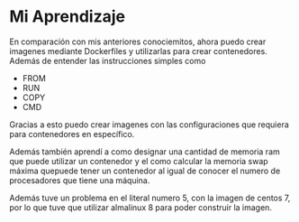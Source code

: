 # Mi Aprendizaje 

En comparación con mis anteriores conociemitos, ahora puedo crear imagenes mediante Dockerfiles y utilizarlas para crear contenedores. 
Además de entender las instrucciones simples como

- FROM
- RUN
- COPY
- CMD
 
Gracias a esto puedo crear imagenes con las configuraciones que requiera para contenedores en específico. 

Además también aprendí a como designar una cantidad de memoria ram que puede utilizar un contenedor y el como calcular la memoria swap máxima
quepuede tener un contenedor al igual de conocer el numero de procesadores que tiene una máquina. 

Además tuve un problema en el literal numero 5, con la imagen de centos 7, por lo que tuve que utilizar almalinux 8 para poder construir la imagen.  
